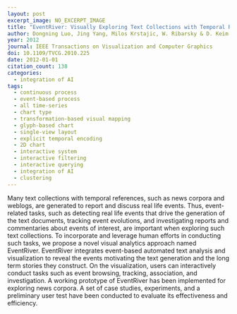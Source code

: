 ```yaml
---
layout: post
excerpt_image: NO_EXCERPT_IMAGE
title: "EventRiver: Visually Exploring Text Collections with Temporal References"
author: Dongning Luo, Jing Yang, Milos Krstajic, W. Ribarsky & D. Keim
year: 2012
journal: IEEE Transactions on Visualization and Computer Graphics
doi: 10.1109/TVCG.2010.225
date: 2012-01-01
citation_count: 138
categories:
  - integration of AI
tags:
  - continuous process
  - event-based process
  - all time-series
  - chart type
  - transformation-based visual mapping
  - glyph-based chart
  - single-view layout
  - explicit temporal encoding
  - 2D chart
  - interactive system
  - interactive filtering
  - interactive querying
  - integration of AI
  - clustering
---
```

Many text collections with temporal references, such as news corpora and weblogs, are generated to report and discuss real life events. Thus, event-related tasks, such as detecting real life events that drive the generation of the text documents, tracking event evolutions, and investigating reports and commentaries about events of interest, are important when exploring such text collections. To incorporate and leverage human efforts in conducting such tasks, we propose a novel visual analytics approach named EventRiver. EventRiver integrates event-based automated text analysis and visualization to reveal the events motivating the text generation and the long term stories they construct. On the visualization, users can interactively conduct tasks such as event browsing, tracking, association, and investigation. A working prototype of EventRiver has been implemented for exploring news corpora. A set of case studies, experiments, and a preliminary user test have been conducted to evaluate its effectiveness and efficiency.

